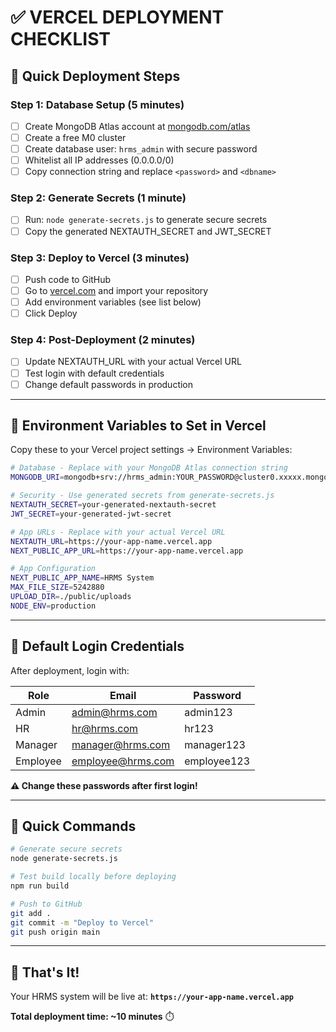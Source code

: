 # ✅ VERCEL DEPLOYMENT CHECKLIST

## 🎯 **Quick Deployment Steps**

### **Step 1: Database Setup (5 minutes)**
- [ ] Create MongoDB Atlas account at [mongodb.com/atlas](https://www.mongodb.com/atlas)
- [ ] Create a free M0 cluster
- [ ] Create database user: `hrms_admin` with secure password
- [ ] Whitelist all IP addresses (0.0.0.0/0)
- [ ] Copy connection string and replace `<password>` and `<dbname>`

### **Step 2: Generate Secrets (1 minute)**
- [ ] Run: `node generate-secrets.js` to generate secure secrets
- [ ] Copy the generated NEXTAUTH_SECRET and JWT_SECRET

### **Step 3: Deploy to Vercel (3 minutes)**
- [ ] Push code to GitHub
- [ ] Go to [vercel.com](https://vercel.com) and import your repository
- [ ] Add environment variables (see list below)
- [ ] Click Deploy

### **Step 4: Post-Deployment (2 minutes)**
- [ ] Update NEXTAUTH_URL with your actual Vercel URL
- [ ] Test login with default credentials
- [ ] Change default passwords in production

---

## 🔧 **Environment Variables to Set in Vercel**

Copy these to your Vercel project settings → Environment Variables:

```bash
# Database - Replace with your MongoDB Atlas connection string
MONGODB_URI=mongodb+srv://hrms_admin:YOUR_PASSWORD@cluster0.xxxxx.mongodb.net/hrms_db?retryWrites=true&w=majority

# Security - Use generated secrets from generate-secrets.js
NEXTAUTH_SECRET=your-generated-nextauth-secret
JWT_SECRET=your-generated-jwt-secret

# App URLs - Replace with your actual Vercel URL
NEXTAUTH_URL=https://your-app-name.vercel.app
NEXT_PUBLIC_APP_URL=https://your-app-name.vercel.app

# App Configuration
NEXT_PUBLIC_APP_NAME=HRMS System
MAX_FILE_SIZE=5242880
UPLOAD_DIR=./public/uploads
NODE_ENV=production
```

---

## 🔑 **Default Login Credentials**

After deployment, login with:

| Role | Email | Password |
|------|-------|----------|
| Admin | admin@hrms.com | admin123 |
| HR | hr@hrms.com | hr123 |
| Manager | manager@hrms.com | manager123 |
| Employee | employee@hrms.com | employee123 |

**⚠️ Change these passwords after first login!**

---

## 🚀 **Quick Commands**

```bash
# Generate secure secrets
node generate-secrets.js

# Test build locally before deploying
npm run build

# Push to GitHub
git add .
git commit -m "Deploy to Vercel"
git push origin main
```

---

## 🎉 **That's It!**

Your HRMS system will be live at: **`https://your-app-name.vercel.app`**

**Total deployment time: ~10 minutes** ⏱️
